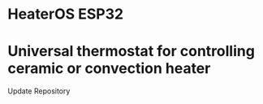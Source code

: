 # HeaterOS ESP32
# Universal thermostat for controlling ceramic or convection heater
Update Repository
